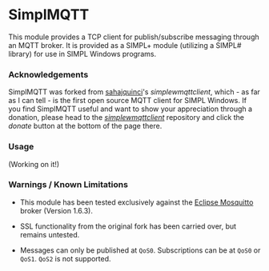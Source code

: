 # SimplMQTT
This module provides a TCP client for publish/subscribe messaging through an MQTT broker.  It is provided as a SIMPL+ module (utilizing a SIMPL# library) for use in SIMPL Windows programs.

### Acknowledgements
SimplMQTT was forked from [sahajquinci](https://github.com/sahajquinci)'s *simplewmqttclient*, which - as far as I can tell - is the first open source MQTT client for SIMPL Windows.  If you find SimplMQTT useful and want to show your appreciation through a donation, please head to the [*simplewmqttclient*](https://github.com/sahajquinci/simplewmqttclient) repository and click the *donate* button at the bottom of the page there.  

### Usage
(Working on it!)

### Warnings / Known Limitations
- This module has been tested exclusively against the [Eclipse Mosquitto](https://mosquitto.org/) broker (Version 1.6.3).

- SSL functionality from the original fork has been carried over, but remains untested.

- Messages can only be published at `QoS0`.  Subscriptions can be at `QoS0` or `QoS1`.  `QoS2` is not supported.
